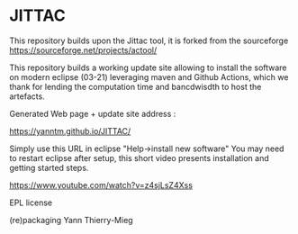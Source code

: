 # JITTAC

This repository builds upon the Jittac tool, it is forked from the sourceforge https://sourceforge.net/projects/actool/

This repository builds a working update site allowing to install the software on modern eclipse (03-21) leveraging maven and Github Actions, which we thank for lending the computation time and bancdwisdth to host the artefacts.

Generated Web page + update site address :

https://yanntm.github.io/JITTAC/

Simply use this URL in eclipse "Help->install new software"
You may need to restart eclipse after setup, this short video presents installation and getting started steps.

https://www.youtube.com/watch?v=z4sjLsZ4Xss


EPL license

(re)packaging Yann Thierry-Mieg
